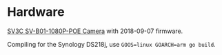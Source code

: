 # Hardware

[SV3C SV-B01-1080P-POE Camera](https://www.amazon.com/gp/product/B01G1U4MVA) with 2018-09-07 firmware.

Compiling for the Synology DS218j, use `GOOS=linux GOARCH=arm go build`.